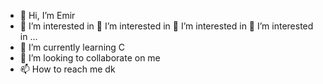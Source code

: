 - 👋 Hi, I’m Emir
- 👀 I’m interested in 👀 I’m interested in 👀 I’m interested in 👀 I’m interested in ...
- 🌱 I’m currently learning C
- 💞️ I’m looking to collaborate on me
- 📫 How to reach me dk

